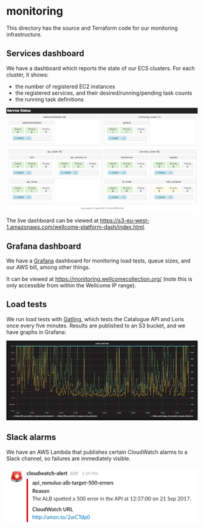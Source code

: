 # monitoring

This directory has the source and Terraform code for our monitoring infrastructure.

## Services dashboard

We have a dashboard which reports the state of our ECS clusters.
For each cluster, it shows:

*   the number of registered EC2 instances
*   the registered services, and their desired/running/pending task counts
*   the running task definitions

<img src="services_dashboard.png">

The live dashboard can be viewed at <https://s3-eu-west-1.amazonaws.com/wellcome-platform-dash/index.html>.

## Grafana dashboard

We have a [Grafana][grafana] dashboard for monitoring load tests, queue sizes, and our AWS bill, among other things.

It can be viewed at <https://monitoring.wellcomecollection.org/> (note this is only accessible from within the Wellcome IP range).

[grafana]: https://grafana.com/

## Load tests

We run load tests with [Gatling][gatling], which tests the Catalogue API and Loris once every five minutes.
Results are published to an S3 bucket, and we have graphs in Grafana:

<img src="loris_load_test.png">

[gatling]: http://gatling.io/

## Slack alarms

We have an AWS Lambda that publishes certain CloudWatch alarms to a Slack channel, so failures are immediately visible.

<img src="slack_alarm.png">

